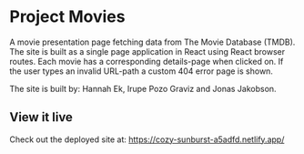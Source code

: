 # Project Movies
A movie presentation page fetching data from The Movie Database (TMDB). The site is built as a single page application in React using React browser routes. Each movie has a corresponding details-page when clicked on. If the user types an invalid URL-path a custom 404 error page is shown.

The site is built by: 
Hannah Ek, Irupe Pozo Graviz and Jonas Jakobson.

## View it live
Check out the deployed site at:
https://cozy-sunburst-a5adfd.netlify.app/
